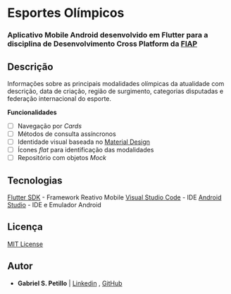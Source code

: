 # Esportes Olímpicos

### Aplicativo Mobile Android desenvolvido em Flutter para a disciplina de Desenvolvimento Cross Platform da [FIAP](https://www.fiap.com.br/)

## Descrição

Informações sobre as principais modalidades olímpicas da atualidade com descrição, data de criação, região de surgimento, categorias disputadas e federação internacional do esporte.

**Funcionalidades**
* [ ]  Navegação por *Cards*
* [ ]  Métodos de consulta assíncronos
* [ ]  Identidade visual baseada no [Material Design](https://material.io/)
* [ ]  Ícones *flat* para identificação das modalidades
* [ ]  Repositório com objetos *Mock*

## Tecnologias

[Flutter SDK](https://flutter.dev/) - Framework Reativo Mobile
[Visual Studio Code](https://code.visualstudio.com/) - IDE
[Android Studio](https://developer.android.com/studio) - IDE e Emulador Android

## Licença
[MIT License](https://www.mit.edu/~amini/LICENSE.md)

## Autor

* **Gabriel S. Petillo** | [Linkedin](https://www.linkedin.com/in/gabrielpetillo/) ,  [GitHub](https://www.github.com/gspetillo)
